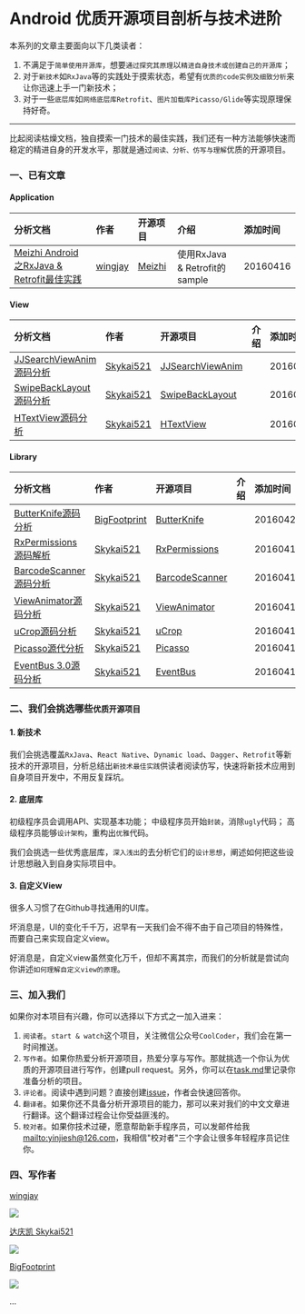 # Android 优质开源项目剖析与技术进阶
本系列的文章主要面向以下几类读者：

1. 不满足于`简单使用开源库`，想要`通过探究其原理`以`精进自身技术或创建自己的开源库`；
2. 对于`新技术`如`RxJava`等的实践处于摸索状态，希望有`优质的code实例及细致分析`来让你迅速上手一门新技术；
3. 对于一些`底层库`如`网络底层库Retrofit`、`图片加载库Picasso/Glide`等实现原理保持好奇。

_________________________________

比起阅读枯燥文档，独自摸索一门技术的最佳实践，我们还有一种方法能够快速而稳定的精进自身的开发水平，那就是通过`阅读、分析、仿写与理解`优质的开源项目。

### 一、已有文章

#### Application
分析文档 | 作者 | 开源项目 | 介绍 | 添加时间
:------------- | :------------- | :------------- | :------------- | :------------- 
[Meizhi Android之RxJava & Retrofit最佳实践](https://github.com/wingjay/android-open-source-project-cracking/blob/master/application/Meizhi%20Android%E4%B9%8BRxJava%20%26%20Retrofit%E6%9C%80%E4%BD%B3%E5%AE%9E%E8%B7%B5.md) | [wingjay](https://github.com/wingjay) | [Meizhi](https://github.com/drakeet/Meizhi) | 使用RxJava & Retrofit的sample | 20160416

#### View
分析文档 | 作者 | 开源项目 | 介绍 | 添加时间
:------------- | :------------- | :------------- | :------------- | :-------------
[JJSearchViewAnim源码分析](http://www.jianshu.com/p/a48f4e6cf036)| [Skykai521](https://github.com/Skykai521)| [JJSearchViewAnim](https://github.com/android-cjj/JJSearchViewAnim) | | 20160417
[SwipeBackLayout源码分析](http://www.jianshu.com/p/a91d669421e9)| [Skykai521](https://github.com/Skykai521)| [SwipeBackLayout](https://github.com/ikew0ng/SwipeBackLayout) | | 20160417
[HTextView源码分析](http://www.jianshu.com/p/15358d444800)| [Skykai521](https://github.com/Skykai521)| [HTextView](https://github.com/hanks-zyh/HTextView) | | 20160417

#### Library
分析文档 | 作者 | 开源项目 | 介绍 | 添加时间
:------------- | :------------- | :------------- | :------------- | :-------------
[ButterKnife源码分析](https://github.com/wingjay/android-open-source-project-cracking/blob/master/library/ButterKnife.md)| [BigFootprint](https://github.com/BigFootprint)| [ButterKnife](http://jakewharton.github.io/butterknife/) | | 20160423
[RxPermissions源码解析](http://www.jianshu.com/p/c8a30200e6b2)| [Skykai521](https://github.com/Skykai521)| [RxPermissions](https://github.com/tbruyelle/RxPermissions) | | 20160417
[BarcodeScanner源码分析](http://www.jianshu.com/p/d34383d4cb89)| [Skykai521](https://github.com/Skykai521)| [BarcodeScanner](https://github.com/dm77/barcodescanner) | | 20160417
[ViewAnimator源码分析](http://www.jianshu.com/p/749c4531d108)| [Skykai521](https://github.com/Skykai521)| [ViewAnimator](https://github.com/florent37/ViewAnimator) | | 20160417
[uCrop源码分析](http://www.jianshu.com/p/523e77a10321)| [Skykai521](https://github.com/Skykai521)| [uCrop](https://github.com/Yalantis/uCrop) | | 20160417
[Picasso源代分析](http://www.jianshu.com/p/3c36382bc1cd)| [Skykai521](https://github.com/Skykai521)| [Picasso](https://github.com/square/picasso) | | 20160417
[EventBus 3.0源码分析](http://www.jianshu.com/p/f057c460c77e)| [Skykai521](https://github.com/Skykai521)| [EventBus](https://github.com/greenrobot/EventBus) | | 20160417

### 二、我们会挑选哪些`优质开源项目`
#### 1. 新技术
我们会挑选覆盖`RxJava`、`React Native`、`Dynamic load`、`Dagger`、`Retrofit`等新技术的开源项目，分析总结出`新技术最佳实践`供读者阅读仿写，快速将新技术应用到自身项目开发中，不用反复踩坑。

#### 2. 底层库
初级程序员会调用API、实现基本功能；
中级程序员开始`封装`，消除`ugly`代码；
高级程序员能够`设计架构`，重构出`优雅`代码。

我们会挑选一些优秀底层库，`深入浅出`的去分析它们的`设计思想`，阐述如何把这些设计思想融入到自身实际项目中。

#### 3. 自定义View
很多人习惯了在Github寻找通用的UI库。

坏消息是，UI的变化千千万，迟早有一天我们会不得不由于自己项目的特殊性，而要自己来实现自定义view。

好消息是，自定义view虽然变化万千，但却不离其宗，而我们的分析就是尝试向你讲述`如何理解自定义view的原理`。

### 三、加入我们
如果你对本项目有兴趣，你可以选择以下方式之一加入进来：

1. `阅读者`。`start & watch`这个项目，关注微信公众号`CoolCoder`，我们会在第一时间推送。
2. `写作者`。如果你热爱分析开源项目，热爱分享与写作。那就挑选一个你认为优质的开源项目进行写作，创建pull request。另外，你可以在[task.md](https://github.com/wingjay/android-open-source-project-cracking/blob/master/task.md)里记录你准备分析的项目。
3. `评论者`。阅读中遇到问题？直接创建[issue](https://github.com/wingjay/android-open-source-project-cracking/issues)，作者会快速回答你。
4. `翻译者`。如果你还不具备分析开源项目的能力，那可以来对我们的中文文章进行翻译。这个翻译过程会让你受益匪浅的。
5. `校对者`。如果你技术过硬，愿意帮助新手程序员，可以发邮件给我<mailto:yinjiesh@126.com>，我相信"校对者"三个字会让很多年轻程序员记住你。

### 四、写作者
[wingjay](https://github.com/wingjay) 

![](https://avatars0.githubusercontent.com/u/9619875?v=3&s=460)

[达庆凯 Skykai521](https://github.com/Skykai521) 

![](https://avatars3.githubusercontent.com/u/8402109?v=3&s=100)

[BigFootprint](https://github.com/BigFootprint)

![](https://avatars3.githubusercontent.com/u/1704881?v=3&s=150)

...


